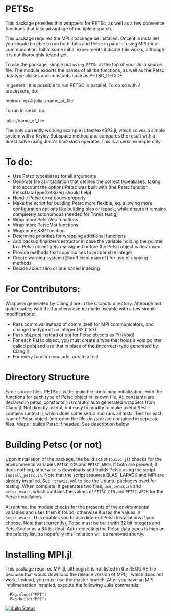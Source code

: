 # PETSc
This package provides thin wrappers for PETSc, as well as a few convience functions that take advantage of multiple dispatch.

This package requires the MPI.jl package be installed.  Once it is installed you should be able to run both Julia and Petsc in parallel using MPI for all communcation.  Initial some initial experiments indicate this works, although it is not thoroughly tested yet.

To use the package, simple put `using PETSc` at the top of your Julia source file.  The module exports the names of all the functions, as well as the Petsc datatype aliases and constants such as PETSC_DECIDE.

In general, it is possible to run PETSC in parallel. To do so with 4 processors, do:

mpirun -np 4 julia ./name_of_file

To run in serial, do:

julia ./name_of_file

The only currently working example is  test/exKSP3.jl, which solves a simple system with a Krylov Subspace method and compares the result with a direct solve using Julia's backslash operator.  This is a serial example only.



# To do:
  * Use Petsc typealiases for all arguments
  * Generate file at installation that defines the correct typealiases, taking into account the options Petsc was built with (the Petsc function PetscDataTypeGetSize()  should help)
  * Handle Petsc error codes properly
  * Make the script for building Petsc more flexible, eg. allowing more configuration options like building blas or lapack, while ensure it remains completely autonomous (needed for Travis testig)
  * Wrap more PetscVec functions
  * Wrap more PetscMat functions
  * Wrap more KSP function
  * Determine priorities for wrapping additional functions
  * Add backup finalizer/destructor in case the variable holding the pointer to a Petsc object gets reassigned before the Petsc object is destroyed
  * Provide methods that copy indices to proper size integer
  * Create warning system (@inefficient macro?) for use of copying methods
  * Decide about zero or one based indexing


# For Contributors:
  Wrappers generated by Clang.jl are in the src/auto directory.  Although not quite usable, with the functions can be made useable with a few simple modifications:
  * Pass comm.val instead of comm itself for MPI communicators, and change the type of an integer (32 bits?)
  * Pass obj.pobj instead of obj for Petsc objects as Ptr{Void}
  * For each Petsc object, you must create a type that holds a void pointer called pobj and use that in place of the (incorrect) type generated by Clang.jl
  * For every function you add, create a test

# Directory Structure
  /src : source files.  PETSc.jl is the main file containing initialization, with the functions for each type of Petsc object in its own file.  All constants are declared in petsc_constants.jl
  /src/auto: auto generated wrappers from Clang.jl.  Not directly useful, but easy to modify to make useful
  /test : contains runtest.jl, which does some setup and runs all tests.  Test for each type of Petsc object (mirroring the files in /src) are contained in separate files.
  /deps : builds Petsc if needed.  See description below


# Building Petsc (or not)
Upon installation of the package, the build script (`build.jl`) checks for the environmental variables `PETSC_DIR` and `PETSC_ARCH`.  If both are present, it does nothing, otherwise is downloads and builds Petsc using the script `install_petsc.sh`.  Note that the script assumes BLAS, LAPACK and MPI are already installed.  See `.travis.yml` to see the Ubuntu packages used for testing.  When complete, it generates two files, `use_petsc.sh` and `petsc_evars`, which contains the values of `PETSC_DIR` and `PETSC_ARCH` for the Petsc installation.

  At runtime, the module checks for the presents of the environmental variables and uses them if found, otherwise it uses the values in `petsc_evars`.  This enables you to use different Petsc installations if you choose.  Note that (currently), Petsc must be built with 32 bit integers and PetscScalar as a 64 bit float.  Auto-detecting the Petsc data types is high on the priority list, so hopefully this limitation will be removed shortly.


# Installing MPI.jl
This package requires MPI.jl, although it is not listed in the REQUIRE file because that would download the release version of MPI.jl, which does not work.  Instead, you must use the master branch.  After you have an MPI implimentation installed, execute the following Julia commands:
```
  Pkg.clone("MPI")
  Pkg.build("MPI")
```

[![Build Status](https://travis-ci.org/JaredCrean2/PETSc.jl.svg?branch=master)](https://travis-ci.org/JaredCrean2/PETSc.jl)
